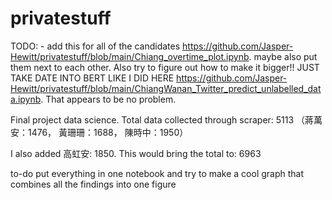 # privatestuff

TODO: - add this for all of the candidates https://github.com/Jasper-Hewitt/privatestuff/blob/main/Chiang_overtime_plot.ipynb. maybe also put them next to each other. Also try to figure out how to make it bigger!! JUST TAKE DATE INTO BERT LIKE I DID HERE https://github.com/Jasper-Hewitt/privatestuff/blob/main/ChiangWanan_Twitter_predict_unlabelled_data.ipynb. That appears to be no problem.


Final project data science. 
Total data collected through scraper: 5113 （蔣萬安：1476， 黃珊珊：1688， 陳時中：1950）

I also added 高虹安: 1850. This would bring the total to: 6963

to-do put everything in one notebook and try to make a cool graph that combines all the findings into one figure
